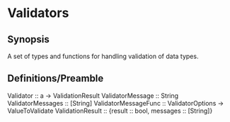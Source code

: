 # Validators

## Synopsis
A set of types and functions for handling validation of data types.

## Definitions/Preamble
Validator :: a -> ValidationResult
ValidatorMessage :: String
ValidatorMessages :: [String]
ValidatorMessageFunc :: ValidatorOptions -> ValueToValidate
ValidationResult :: {result :: bool, messages :: [String]}


